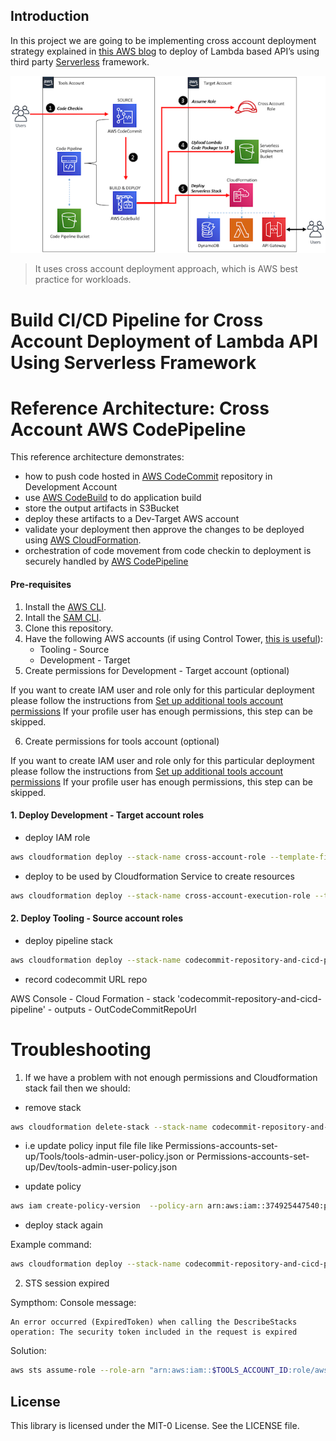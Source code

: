 ## Introduction

In this project we are going to be implementing cross account deployment strategy explained in [this AWS blog](https://aws.amazon.com/blogs/devops/aws-building-a-secure-cross-account-continuous-delivery-pipeline/) to deploy of Lambda based API’s using third party [Serverless](https://www.serverless.com/) framework.

![](images/CrossAccountServerlessDeployment.png)

> It uses cross account deployment approach, which is AWS best practice for workloads.

# Build CI/CD Pipeline for Cross Account Deployment of Lambda API Using Serverless Framework

# Reference Architecture: Cross Account AWS CodePipeline 

This reference architecture demonstrates:
- how to push code hosted in [AWS CodeCommit](https://aws.amazon.com/codecommit/) repository in Development Account
- use [AWS CodeBuild](https://aws.amazon.com/codebuild/) to do application build
- store the output artifacts in S3Bucket
- deploy these artifacts to a Dev-Target AWS account
- validate your deployment then approve the changes to be deployed using [AWS CloudFormation](https://aws.amazon.com/cloudformation/).
- orchestration of code movement from code checkin to deployment is securely handled by [AWS CodePipeline](https://aws.amazon.com/codepipeline/)

#### Pre-requisites 
1. Install the [AWS CLI](https://docs.aws.amazon.com/cli/latest/userguide/cli-chap-install.html).
2. Intall the [SAM CLI](https://docs.aws.amazon.com/serverless-application-model/latest/developerguide/serverless-sam-cli-install.html).
3. Clone this repository.
4. Have the following AWS accounts (if using Control Tower, [this is useful](https://docs.aws.amazon.com/controltower/latest/userguide/account-factory.html#quick-account-provisioning)):
    * Tooling - Source 
    * Development - Target 
5. Create permissions for Development - Target account (optional)

If you want to create IAM user and role only for this particular deployment please follow the instructions from [Set up additional tools account permissions](Permissions-accounts-set-up/Dev/README.md)
If your profile user has enough permissions, this step can be skipped. 

6. Create permissions for tools account (optional)

If you want to create IAM user and role only for this particular deployment please follow the instructions from [Set up additional tools account permissions](Permissions-accounts-set-up/Tools/README.md)
If your profile user has enough permissions, this step can be skipped. 

#### 1. Deploy Development - Target account roles

- deploy IAM role  

```sh
aws cloudformation deploy --stack-name cross-account-role --template-file cloudformation/target-account/cf-CrossAccountRole.yml --capabilities CAPABILITY_NAMED_IAM --parameter-overrides ToolsAccountID=${ToolsAccountID} --profile dev_deployer 
```

- deploy to be used by Cloudformation Service to create resources

```sh
aws cloudformation deploy --stack-name cross-account-execution-role --template-file cloudformation/target-account/cf-CloudFormationExecutionRole.yml --capabilities CAPABILITY_NAMED_IAM --parameter-overrides ToolsAccountID=${ToolsAccountID} --profile dev_deployer 
```

#### 2. Deploy Tooling - Source account roles

- deploy pipeline stack

```sh
aws cloudformation deploy --stack-name codecommit-repository-and-cicd-pipeline  --template-file cloudformation/source-account/cf-ServerlessDeployPipeline.yml --capabilities CAPABILITY_NAMED_IAM --parameter-overrides TargetAccountID=${DevToolsID}  --profile tools_deployer 
```

- record codecommit URL repo 

AWS Console - Cloud Formation - stack 'codecommit-repository-and-cicd-pipeline' - outputs - OutCodeCommitRepoUrl


# Troubleshooting

1. If we have a problem with not enough permissions and Cloudformation stack fail then we should:

- remove stack

```sh
aws cloudformation delete-stack --stack-name codecommit-repository-and-cicd-pipeline --profile tools_deployer
```
- i.e update policy input file file like Permissions-accounts-set-up/Tools/tools-admin-user-policy.json or Permissions-accounts-set-up/Dev/tools-admin-user-policy.json

- update policy 
```sh
aws iam create-policy-version  --policy-arn arn:aws:iam::374925447540:policy/aws-refarch-cross-account-pipeline-sts-and-cloudformation-policy  --policy-document file://Permissions-accounts-set-up/Tools/tools-admin-user-policy.json --profile aleph_tools  --set-as-default
```

- deploy stack again

Example command:
```sh
aws cloudformation deploy --stack-name codecommit-repository-and-cicd-pipeline  --template-file cloudformation/source-account/cf-ServerlessDeployPipeline.yml --capabilities CAPABILITY_NAMED_IAM --parameter-overrides TargetAccountID=226858071640   --profile aleph_tools_deployer
```

2. STS session expired

Sympthom: 
Console message:
```console
An error occurred (ExpiredToken) when calling the DescribeStacks operation: The security token included in the request is expired
```

Solution:
```sh
aws sts assume-role --role-arn "arn:aws:iam::$TOOLS_ACCOUNT_ID:role/aws-refarch-cross-account-pipeline-service-role" --role-session-name AWSCLI-Session-Tools --profile tools_admin
```

## License

This library is licensed under the MIT-0 License. See the LICENSE file.


